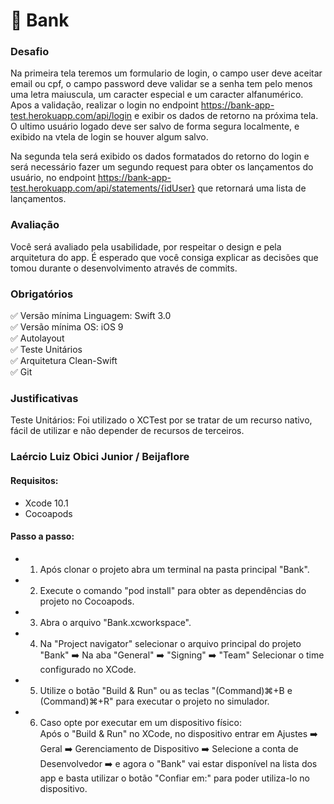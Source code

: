 :bank: Bank
===================

### Desafio
Na primeira tela teremos um formulario de login, o campo user deve aceitar email ou cpf, o campo password deve validar se a senha tem pelo menos uma letra maiuscula, um caracter especial e um caracter alfanumérico. Apos a validação, realizar o login no endpoint https://bank-app-test.herokuapp.com/api/login e exibir os dados de retorno na próxima tela. O ultimo usuário logado deve ser salvo de forma segura localmente, e exibido na vtela de login se houver algum salvo.   

Na segunda tela será exibido os dados formatados do retorno do login e será necessário fazer um segundo request para obter os lançamentos do usuário, no endpoint https://bank-app-test.herokuapp.com/api/statements/{idUser} que retornará uma lista de lançamentos.   

### Avaliação
Você será avaliado pela usabilidade, por respeitar o design e pela arquitetura do app. É esperado que você consiga explicar as decisões que tomou durante o desenvolvimento através de commits.

### Obrigatórios
:white_check_mark: Versão mínima Linguagem: Swift 3.0   
:white_check_mark: Versão mínima OS: iOS 9   
:white_check_mark: Autolayout  
:white_check_mark: Teste Unitários   
:white_check_mark: Arquitetura Clean-Swift   
:white_check_mark: Git   

### Justificativas
Teste Unitários: Foi utilizado o XCTest por se tratar de um recurso nativo, fácil de utilizar e não depender de recursos de terceiros.


### Laércio Luiz Obici Junior / Beijaflore  
#### Requisitos:
- Xcode 10.1   
- Cocoapods   
#### Passo a passo:
- 1. Após clonar o projeto abra um terminal na pasta principal "Bank".   
- 2. Execute o comando "pod install" para obter as dependências do projeto no Cocoapods.   
- 3. Abra o arquivo "Bank.xcworkspace".   
- 4. Na "Project navigator" selecionar o arquivo principal do projeto "Bank" :arrow_right: Na aba "General" :arrow_right: "Signing" :arrow_right: "Team" Selecionar o time configurado no XCode.   
- 5. Utilize o botão "Build & Run" ou as teclas "(Command)⌘+B e (Command)⌘+R" para executar o projeto no simulador.  
- 6. Caso opte por executar em um dispositivo físico:   
Após o "Build & Run" no XCode, no dispositivo entrar em Ajustes :arrow_right: Geral :arrow_right: Gerenciamento de Dispositivo :arrow_right: Selecione a conta de Desenvolvedor :arrow_right: e agora o "Bank" vai estar disponível na lista dos app e basta utilizar o botão "Confiar em:" para poder utiliza-lo no dispositivo.   